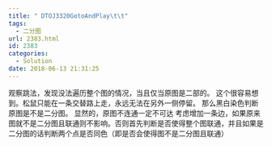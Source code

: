 ```yaml
---
title: " DTOJ3320GotoAndPlay\t\t"
tags:
  - 二分图
url: 2383.html
id: 2383
categories:
  - Solution
date: 2018-06-13 21:31:25
---
```


观察跳法，发现没法遍历整个图的情况，当且仅当原图是二部的。 这个很容易想到。松鼠只能在一条交替路上走，永远无法在另外一侧停留。 那么黑白染色判断原图是不是二分图。 显然的，原图不连通一定不可达 考虑增加一条边，如果原来图就不是二分图且联通则不影响。否则首先判断是否使得整个图联通，并且如果是二分图的话判断两个点是否同色（即是否会使得图不是二分图且联通）